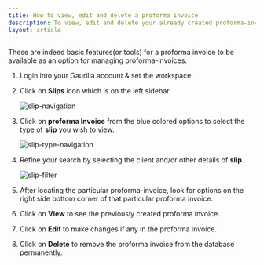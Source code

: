 ```yaml
---
title: How to view, edit and delete a proforma invoice
description: To view, edit and delete your already created proforma-invoices   
layout: article
---
```

These are indeed basic features(or tools) for a proforma invoice to be available as an option for managing proforma-invoices.

1. Login into your Gaurilla account & set the workspace.

2. Click on **Slips** icon which is on the left sidebar.

	![slip-navigation]()

3. Click on **proforma Invoice** from the blue colored options to select the type of **slip** you wish to view.

	![slip-type-navigation]()

4. Refine your search by selecting the client and/or other details of **slip**.

	![slip-filter]()

5. After locating the particular proforma-invoice, look for options on the right side bottom corner of that particular proforma invoice.

6. Click on **View** to see the previously created proforma invoice.

7. Click on **Edit** to make changes if any in the proforma invoice.

8. Click on **Delete** to remove the proforma invoice from the database permanently.

